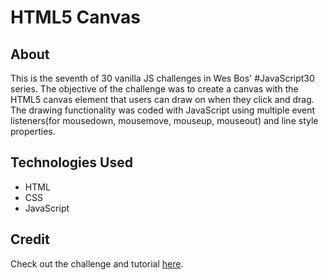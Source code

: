 # HTML5 Canvas 

## About 

This is the seventh of 30 vanilla JS challenges in Wes Bos' #JavaScript30 series. The objective of the challenge was to create a canvas with the HTML5 canvas element that users can draw on when they click and drag. The drawing functionality was coded with JavaScript using multiple event listeners(for mousedown, mousemove, mouseup, mouseout) and line style properties. 

## Technologies Used

- HTML
- CSS 
- JavaScript

## Credit

Check out the challenge and tutorial [here](https://javascript30.com/). 